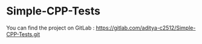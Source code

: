 # Simple-CPP-Tests
You can find the project on GitLab : https://gitlab.com/aditya-c2512/Simple-CPP-Tests.git
